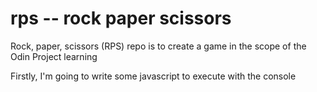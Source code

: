 # rps -- rock paper scissors
Rock, paper, scissors (RPS) repo is to create a game in the scope of the Odin Project learning

Firstly, I'm going to write some javascript to execute with the console

